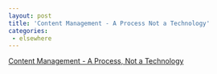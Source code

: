 ```yaml
---
layout: post
title: 'Content Management - A Process Not a Technology'
categories:
 - elsewhere
---
```



<a title="Content Management - A Process, Not a Technology" href="http://www.7nights.com/asterisk/archives/content_management_a_process_not_a_technology.php">Content Management - A Process, Not a Technology</a>
